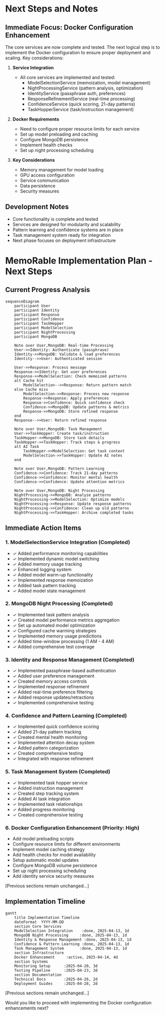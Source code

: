 # Next Steps and Notes

## Immediate Focus: Docker Configuration Enhancement
The core services are now complete and tested. The next logical step is to implement the Docker configuration to ensure proper deployment and scaling. Key considerations:

1. **Service Integration**
   - All core services are implemented and tested:
     * ModelSelectionService (memoization, model management)
     * NightProcessingService (pattern analysis, optimization)
     * IdentityService (passphrase auth, preferences)
     * ResponseRefinementService (real-time processing)
     * ConfidenceService (quick scoring, 21-day patterns)
     * TaskHopperService (task/instruction management)

2. **Docker Requirements**
   - Need to configure proper resource limits for each service
   - Set up model preloading and caching
   - Configure MongoDB persistence
   - Implement health checks
   - Set up night processing scheduling

3. **Key Considerations**
   - Memory management for model loading
   - GPU access configuration
   - Service communication
   - Data persistence
   - Security measures

## Development Notes
- Core functionality is complete and tested
- Services are designed for modularity and scalability
- Pattern learning and confidence systems are in place
- Task management system ready for integration
- Next phase focuses on deployment infrastructure

# MemoRable Implementation Plan - Next Steps

## Current Progress Analysis

```mermaid
sequenceDiagram
    participant User
    participant Identity
    participant Response
    participant Confidence
    participant TaskHopper
    participant ModelSelection
    participant NightProcessing
    participant MongoDB

    Note over User,MongoDB: Real-time Processing
    User->>Identity: Authenticate (passphrase)
    Identity->>MongoDB: Validate & load preferences
    Identity-->>User: Authenticated session
    
    User->>Response: Process message
    Response->>Identity: Get user preferences
    Response->>ModelSelection: Check memoized patterns
    alt Cache hit
        ModelSelection-->>Response: Return pattern match
    else Cache miss
        ModelSelection->>Response: Process new response
        Response->>Response: Apply preferences
        Response->>Confidence: Quick confidence check
        Confidence->>MongoDB: Update patterns & metrics
        Response->>MongoDB: Store refined response
    end
    Response-->>User: Return refined response
    
    Note over User,MongoDB: Task Management
    User->>TaskHopper: Create task/instruction
    TaskHopper->>MongoDB: Store task details
    TaskHopper->>TaskHopper: Track steps & progress
    alt AI Task
        TaskHopper->>ModelSelection: Get task context
        ModelSelection->>TaskHopper: Update AI notes
    end
    
    Note over User,MongoDB: Pattern Learning
    Confidence->>Confidence: Track 21-day patterns
    Confidence->>Confidence: Monitor mental health
    Confidence->>Confidence: Update attention metrics
    
    Note over User,MongoDB: Night Processing
    NightProcessing->>MongoDB: Analyze patterns
    NightProcessing->>ModelSelection: Optimize models
    NightProcessing->>Response: Update response patterns
    NightProcessing->>Confidence: Clean up old patterns
    NightProcessing->>TaskHopper: Archive completed tasks
```

## Immediate Action Items

### 1. ModelSelectionService Integration (Completed)
- ✓ Added performance monitoring capabilities
- ✓ Implemented dynamic model switching
- ✓ Added memory usage tracking
- ✓ Enhanced logging system
- ✓ Added model warm-up functionality
- ✓ Implemented response memoization
- ✓ Added task pattern tracking
- ✓ Added model state management

### 2. MongoDB Night Processing (Completed)
- ✓ Implemented task pattern analysis
- ✓ Created model performance metrics aggregation
- ✓ Set up automated model optimization
- ✓ Configured cache warming strategies
- ✓ Implemented memory usage predictions
- ✓ Added time-window processing (1 AM - 4 AM)
- ✓ Added comprehensive test coverage

### 3. Identity and Response Management (Completed)
- ✓ Implemented passphrase-based authentication
- ✓ Added user preference management
- ✓ Created memory access controls
- ✓ Implemented response refinement
- ✓ Added real-time preference filtering
- ✓ Added response updates/retractions
- ✓ Implemented comprehensive testing

### 4. Confidence and Pattern Learning (Completed)
- ✓ Implemented quick confidence scoring
- ✓ Added 21-day pattern tracking
- ✓ Created mental health monitoring
- ✓ Implemented attention decay system
- ✓ Added pattern categorization
- ✓ Created comprehensive testing
- ✓ Integrated with response refinement

### 5. Task Management System (Completed)
- ✓ Implemented task hopper service
- ✓ Added instruction management
- ✓ Created step tracking system
- ✓ Added AI task integration
- ✓ Implemented task relationships
- ✓ Added progress monitoring
- ✓ Created comprehensive testing

### 6. Docker Configuration Enhancement (Priority: High)
- Add model preloading scripts
- Configure resource limits for different environments
- Implement model caching strategy
- Add health checks for model availability
- Setup automatic model updates
- Configure MongoDB volume persistence
- Set up night processing scheduling
- Add identity service security measures

[Previous sections remain unchanged...]

## Implementation Timeline

```mermaid
gantt
    title Implementation Timeline
    dateFormat  YYYY-MM-DD
    section Core Services
    ModelSelection Integration    :done, 2025-04-13, 1d
    MongoDB Night Processing     :done, 2025-04-13, 1d
    Identity & Response Management :done, 2025-04-13, 1d
    Confidence & Pattern Learning :done, 2025-04-13, 1d
    Task Management System       :done, 2025-04-13, 1d
    section Infrastructure
    Docker Enhancement     :active, 2025-04-14, 4d
    section Systems
    Monitoring Setup      :2025-04-20, 3d
    Testing Pipeline      :2025-04-23, 3d
    section Documentation
    Technical Docs        :2025-04-26, 2d
    Deployment Guides     :2025-04-28, 2d
```

[Previous sections remain unchanged...]

Would you like to proceed with implementing the Docker configuration enhancements next?